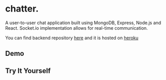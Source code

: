 # chatter.

<p>A user-to-user chat application built using MongoDB, Express, Node.js and React. Socket.io implementation allows for real-time communication.</p>

<p>You can find backend repository <a href="https://github.com/jasleen-k/chat-app-backend" title="backend">
here</a> and it is hosted on <a href="https://chat-app-chatter.herokuapp.com/" title="heroku">
heroku</a></p>

## Demo

## Try It Yourself

